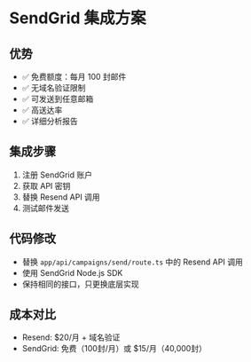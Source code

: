 # SendGrid 集成方案

## 优势
- ✅ 免费额度：每月 100 封邮件
- ✅ 无域名验证限制
- ✅ 可发送到任意邮箱
- ✅ 高送达率
- ✅ 详细分析报告

## 集成步骤
1. 注册 SendGrid 账户
2. 获取 API 密钥
3. 替换 Resend API 调用
4. 测试邮件发送

## 代码修改
- 替换 `app/api/campaigns/send/route.ts` 中的 Resend API 调用
- 使用 SendGrid Node.js SDK
- 保持相同的接口，只更换底层实现

## 成本对比
- Resend: $20/月 + 域名验证
- SendGrid: 免费（100封/月）或 $15/月（40,000封）
